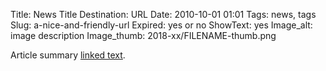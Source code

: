 Title: News Title 
Destination: URL
Date: 2010-10-01 01:01 
Tags: news, tags 
Slug: a-nice-and-friendly-url 
Expired: yes or no
ShowText: yes
Image_alt: image description
Image_thumb: 2018-xx/FILENAME-thumb.png

Article summary [linked text](http://www.google.com).

<!-- USEFUL CUT AND PASTE STUFF.

<img src="/theme/img/news/201X-XX/XXXX.png" alt="words" class="float_left">

<img src="/theme/img/news/201X-XX/XXXX.png" alt="words" class="float_right">

<a href="#" target="_blank" rel="noopener">

-->